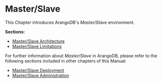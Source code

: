 Master/Slave
============

This _Chapter_ introduces ArangoDB's _Master/Slave_ environment.

**Sections:**

- [Master/Slave Architecture](Architecture.md)
- [Master/Slave Limitations](Limitations.md)

For further information about _Master/Slave_ in ArangoDB, please refer to the following sections included in other chapters of this Manual:

- [Master/Slave Deployment](../../Deployment/MasterSlave/README.md)
- [Master/Slave Administration](../../Administration/MasterSlave/README.md)

